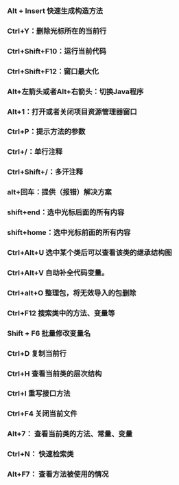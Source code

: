 ### Alt + Insert 快速生成构造方法

### Ctrl+Y：删除光标所在的当前行

### Ctrl+Shift+F10：运行当前代码

### Ctrl+Shift+F12：窗口最大化

### Alt+左箭头或者Alt+右箭头：切换Java程序

### Alt+1：打开或者关闭项目资源管理器窗口

### Ctrl+P：提示方法的参数

### Ctrl+/：单行注释

### Ctrl+Shift+/：多汗注释

### alt+回车：提供（报错）解决方案

### shift+end：选中光标后面的所有内容

### shift+home：选中光标前面的所有内容

### Ctrl+Alt+U		选中某个类后可以查看该类的继承结构图

### Ctrl+Alt+V		自动补全代码变量。

### Ctrl+alt+O		整理包，将无效导入的包删除

### Ctrl+F12			搜索类中的方法、变量等

### Shift + F6                 批量修改变量名

### Ctrl+D			复制当前行

### Ctrl+H			查看当前类的层次结构

### Ctrl+I   			重写接口方法

### Ctrl+F4			关闭当前文件

### Alt+7：			查看当前类的方法、常量、变量

### Ctrl+N：		快速检索类

### Alt+F7：		查看方法被使用的情况

### 
